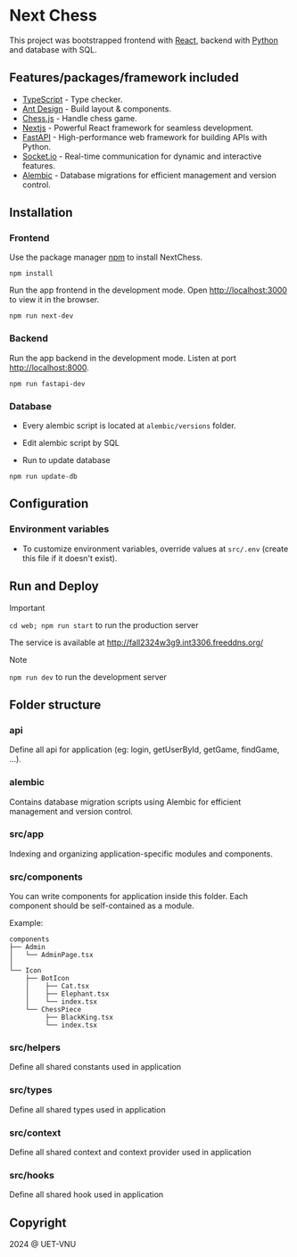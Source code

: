 # Next Chess

This project was bootstrapped frontend with [React](https://www.typescriptlang.org/docs/handbook/react.html), backend with [Python](https://www.python.org/doc/) and database with SQL.

## Features/packages/framework included

- [TypeScript](https://www.typescriptlang.org/) - Type checker.
- [Ant Design](https://ant.design/components/overview/) - Build layout & components.
- [Chess.js](https://github.com/jhlywa/chess.js) - Handle chess game.
- [Nextjs](https://nextjs.org/) - Powerful React framework for seamless development.
- [FastAPI](https://fastapi.tiangolo.com/) - High-performance web framework for building APIs with Python.
- [Socket.io](https://socket.io/docs/v4/) - Real-time communication for dynamic and interactive features.
- [Alembic]() - Database migrations for efficient management and version control.

## Installation
### Frontend
Use the package manager [npm](https://www.npmjs.com/) to install NextChess.
```
npm install
```
Run the app frontend in the development mode. Open [http://localhost:3000](http://localhost:3000) to view it in the browser.

```
npm run next-dev
```
### Backend
Run the app backend in the development mode. Listen at port [http://localhost:8000](http://localhost:8000).

```
npm run fastapi-dev
```
### Database
* Every alembic script is located at `alembic/versions` folder.

* Edit alembic script by SQL

* Run to update database

```
npm run update-db
```

## Configuration

### Environment variables

- To customize environment variables, override values at `src/.env` (create this file if it doesn't exist).

## Run and Deploy
> [!IMPORTANT]
> `cd web; npm run start` to run the production server
>
> The service is available at http://fall2324w3g9.int3306.freeddns.org/

> [!NOTE]
> `npm run dev` to run the development server

## Folder structure

### api
Define all api for application (eg: login, getUserById, getGame, findGame, ...).

### alembic
Contains database migration scripts using Alembic for efficient management and version control.
### src/app
Indexing and organizing application-specific modules and components.

### src/components
You can write components for application inside this folder. Each component should be self-contained as a module.

Example:

```
components
├── Admin
│   └── AdminPage.tsx
│
└── Icon
    ├── BotIcon
    │    ├── Cat.tsx
    │    ├── Elephant.tsx
    │    └── index.tsx
    └── ChessPiece
         ├── BlackKing.tsx
         └── index.tsx
```
### src/helpers

Define all shared constants used in application
### src/types

Define all shared types used in application

### src/context

Define all shared context and context provider used in application

### src/hooks

Define all shared hook used in application

## Copyright

2024 @ UET-VNU
